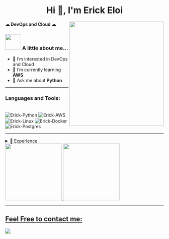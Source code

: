 <h1 align="center">Hi 👋, I'm Erick Eloi</h1> 
<img align='right' src="https://camo.githubusercontent.com/62da68eb62b1e5f175f7d1f0191dd89a653d7908feb22d37d4a0ab07365d6791/68747470733a2f2f6d656469612e67697068792e636f6d2f6d656469612f4d3967624264396e6244724f5475314d71782f67697068792e676966" width="300" height="330" />

<p align="left"> <b>☁ DevOps and Cloud ☁</b> </p> 

### <img src="https://media.giphy.com/media/VgCDAzcKvsR6OM0uWg/giphy.gif" width="50"> A little about me... 
- 👀 I’m interested in DevOps and Cloud
- 🌱 I’m currently learning **AWS**
- 💬 Ask me about **Python**

---

<h3 align="left">Languages and Tools:</h3>

<div style="display: inline_block"><br>
  <img align="center" alt="Erick-Python" src="https://img.shields.io/badge/Python-3776AB?style=for-the-badge&logo=python&logoColor=white">
  <img align="center" alt="Erick-AWS" src="https://img.shields.io/badge/AWS-%23FF9900.svg?style=for-the-badge&logo=amazon-aws&logoColor=white">
  <img align="center" alt="Erick-Linux" src="https://img.shields.io/badge/Linux-FCC624?style=for-the-badge&logo=linux&logoColor=black">
  <img align="center" alt="Erick-Docker" src="https://img.shields.io/badge/docker-%230db7ed.svg?style=for-the-badge&logo=docker&logoColor=white">
  <img align="center" alt="Erick-Postgres" src="https://img.shields.io/badge/PostgreSQL-316192?style=for-the-badge&logo=postgresql&logoColor=white">
</div>

---

<details>     
 <summary>📃 Experience</summary>
  
- 📖 **DevOps Intern**\
📆 July/2022 - Now
📍 **Compass.oul** - Remote, Brazil
  
- 📖 **Data Scientist Intern**\
📆 April/2022 - July/2022
📍 **Secretary Of Intelligence and Criminal Analysis** (SIAC - SEGUP) - Belém (PA), Brazil

- 👨‍💻 **Technical Support**\
📆 Sept/2021 - April/2022
📍 **Institute of Health Sciences - UFPA** - Belém (PA), Brazil
</details>

<div>
  <a href="https://github.com/erickeloi">
  <img height="180em" src="https://github-readme-stats.vercel.app/api?username=erickeloi&show_icons=true&theme=dracula&include_all_commits=true&count_private=true"/>
  <img height="180em" src="https://github-readme-stats.vercel.app/api/top-langs/?username=erickeloi&layout=compact&langs_count=7&theme=dracula"/>
</div>
    
---
  
## Feel Free to contact me:
  <a href="https://www.linkedin.com/in/erick-eloi/" target="_blank"><img src="https://img.shields.io/badge/LinkedIn-0077B5?style=for-the-badge&logo=linkedin&logoColor=white" target="_blank"></a>





  
